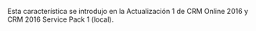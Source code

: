 Esta característica se introdujo en la Actualización 1 de CRM Online 2016 y CRM 2016 Service Pack 1 (local).